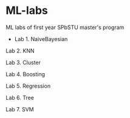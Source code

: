 # ML-labs
ML labs of first year SPbSTU master's program

+ Lab 1. NaiveBayesian

Lab 2. KNN

Lab 3. Cluster

Lab 4. Boosting

Lab 5. Regression

Lab 6. Tree

Lab 7. SVM

